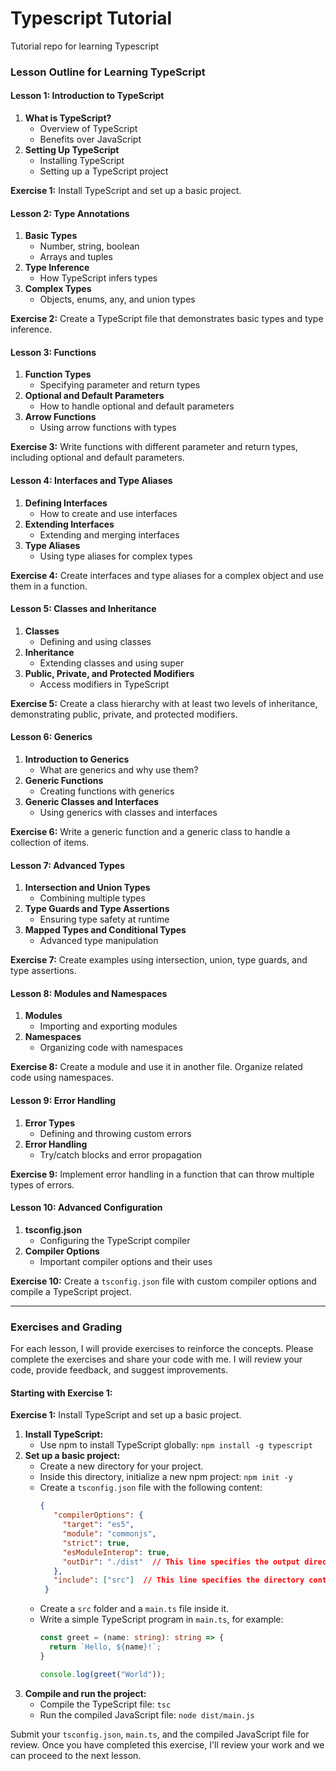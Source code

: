 # Typescript Tutorial
Tutorial repo for learning Typescript

### Lesson Outline for Learning TypeScript

#### **Lesson 1: Introduction to TypeScript**
1. **What is TypeScript?**
   - Overview of TypeScript
   - Benefits over JavaScript
2. **Setting Up TypeScript**
   - Installing TypeScript
   - Setting up a TypeScript project

**Exercise 1:** Install TypeScript and set up a basic project.

#### **Lesson 2: Type Annotations**
1. **Basic Types**
   - Number, string, boolean
   - Arrays and tuples
2. **Type Inference**
   - How TypeScript infers types
3. **Complex Types**
   - Objects, enums, any, and union types

**Exercise 2:** Create a TypeScript file that demonstrates basic types and type inference.

#### **Lesson 3: Functions**
1. **Function Types**
   - Specifying parameter and return types
2. **Optional and Default Parameters**
   - How to handle optional and default parameters
3. **Arrow Functions**
   - Using arrow functions with types

**Exercise 3:** Write functions with different parameter and return types, including optional and default parameters.

#### **Lesson 4: Interfaces and Type Aliases**
1. **Defining Interfaces**
   - How to create and use interfaces
2. **Extending Interfaces**
   - Extending and merging interfaces
3. **Type Aliases**
   - Using type aliases for complex types

**Exercise 4:** Create interfaces and type aliases for a complex object and use them in a function.

#### **Lesson 5: Classes and Inheritance**
1. **Classes**
   - Defining and using classes
2. **Inheritance**
   - Extending classes and using super
3. **Public, Private, and Protected Modifiers**
   - Access modifiers in TypeScript

**Exercise 5:** Create a class hierarchy with at least two levels of inheritance, demonstrating public, private, and protected modifiers.

#### **Lesson 6: Generics**
1. **Introduction to Generics**
   - What are generics and why use them?
2. **Generic Functions**
   - Creating functions with generics
3. **Generic Classes and Interfaces**
   - Using generics with classes and interfaces

**Exercise 6:** Write a generic function and a generic class to handle a collection of items.

#### **Lesson 7: Advanced Types**
1. **Intersection and Union Types**
   - Combining multiple types
2. **Type Guards and Type Assertions**
   - Ensuring type safety at runtime
3. **Mapped Types and Conditional Types**
   - Advanced type manipulation

**Exercise 7:** Create examples using intersection, union, type guards, and type assertions.

#### **Lesson 8: Modules and Namespaces**
1. **Modules**
   - Importing and exporting modules
2. **Namespaces**
   - Organizing code with namespaces

**Exercise 8:** Create a module and use it in another file. Organize related code using namespaces.

#### **Lesson 9: Error Handling**
1. **Error Types**
   - Defining and throwing custom errors
2. **Error Handling**
   - Try/catch blocks and error propagation

**Exercise 9:** Implement error handling in a function that can throw multiple types of errors.

#### **Lesson 10: Advanced Configuration**
1. **tsconfig.json**
   - Configuring the TypeScript compiler
2. **Compiler Options**
   - Important compiler options and their uses

**Exercise 10:** Create a `tsconfig.json` file with custom compiler options and compile a TypeScript project.

---

### Exercises and Grading

For each lesson, I will provide exercises to reinforce the concepts. Please complete the exercises and share your code with me. I will review your code, provide feedback, and suggest improvements.

#### **Starting with Exercise 1:**

**Exercise 1:** Install TypeScript and set up a basic project.

1. **Install TypeScript:**
   - Use npm to install TypeScript globally: `npm install -g typescript`
2. **Set up a basic project:**
   - Create a new directory for your project.
   - Inside this directory, initialize a new npm project: `npm init -y`
   - Create a `tsconfig.json` file with the following content:
     ```json
     {
        "compilerOptions": {
          "target": "es5",
          "module": "commonjs",
          "strict": true,
          "esModuleInterop": true,
          "outDir": "./dist"  // This line specifies the output directory
        },
        "include": ["src"]  // This line specifies the directory containing the TypeScript files
      }
     ```
   - Create a `src` folder and a `main.ts` file inside it.
   - Write a simple TypeScript program in `main.ts`, for example:
     ```typescript
     const greet = (name: string): string => {
       return `Hello, ${name}!`;
     }

     console.log(greet("World"));
     ```
3. **Compile and run the project:**
   - Compile the TypeScript file: `tsc`
   - Run the compiled JavaScript file: `node dist/main.js`

Submit your `tsconfig.json`, `main.ts`, and the compiled JavaScript file for review. Once you have completed this exercise, I'll review your work and we can proceed to the next lesson.
